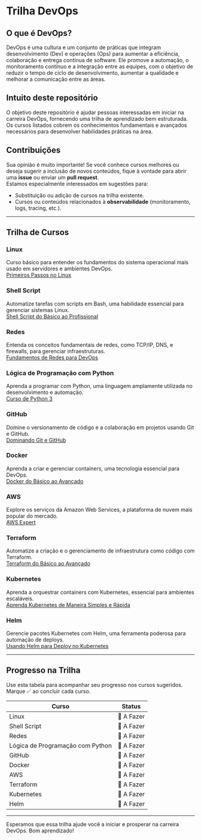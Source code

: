 # Trilha DevOps

## O que é DevOps?

DevOps é uma cultura e um conjunto de práticas que integram desenvolvimento (Dev) e operações (Ops) para aumentar a eficiência, colaboração e entrega contínua de software. Ele promove a automação, o monitoramento contínuo e a integração entre as equipes, com o objetivo de reduzir o tempo de ciclo de desenvolvimento, aumentar a qualidade e melhorar a comunicação entre as áreas.

## Intuito deste repositório

O objetivo deste repositório é ajudar pessoas interessadas em iniciar na carreira DevOps, fornecendo uma trilha de aprendizado bem estruturada. Os cursos listados cobrem os conhecimentos fundamentais e avançados necessários para desenvolver habilidades práticas na área.

## Contribuições

Sua opinião é muito importante! Se você conhece cursos melhores ou deseja sugerir a inclusão de novos conteúdos, fique à vontade para abrir uma **issue** ou enviar um **pull request**.  
Estamos especialmente interessados em sugestões para:  
- Substituição ou adição de cursos na trilha existente.  
- Cursos ou conteúdos relacionados à **observabilidade** (monitoramento, logs, tracing, etc.).  

---

## Trilha de Cursos

### Linux
Curso básico para entender os fundamentos do sistema operacional mais usado em servidores e ambientes DevOps.  
[Primeiros Passos no Linux](https://www.udemy.com/course/primeiros-passos-no-linux/?couponCode=ST12MT030524)

### Shell Script
Automatize tarefas com scripts em Bash, uma habilidade essencial para gerenciar sistemas Linux.  
[Shell Script do Básico ao Profissional](https://www.udemy.com/course/shell-script-do-basico-ao-profissional/?couponCode=ST12MT030524)

### Redes
Entenda os conceitos fundamentais de redes, como TCP/IP, DNS, e firewalls, para gerenciar infraestruturas.  
[Fundamentos de Redes para DevOps](https://www.udemy.com/course/fundamentos-de-redes-para-devops/?couponCode=ST12MT030524)

### Lógica de Programação com Python
Aprenda a programar com Python, uma linguagem amplamente utilizada no desenvolvimento e automação.  
[Curso de Python 3](https://www.udemy.com/course/curso-de-python3/?couponCode=ST12MT030524)

### GitHub
Domine o versionamento de código e a colaboração em projetos usando Git e GitHub.  
[Dominando Git e GitHub](https://www.udemy.com/course/dominando-git-e-github/?couponCode=ST12MT030524)

### Docker
Aprenda a criar e gerenciar containers, uma tecnologia essencial para DevOps.  
[Docker do Básico ao Avançado](https://www.udemy.com/course/docker-basico-ao-avancado/?couponCode=ST12MT030524)

### AWS
Explore os serviços da Amazon Web Services, a plataforma de nuvem mais popular do mercado.  
[AWS Expert](https://www.linuxtips.io/course/aws-expert)

### Terraform
Automatize a criação e o gerenciamento de infraestrutura como código com Terraform.  
[Terraform do Básico ao Avançado](https://www.udemy.com/course/terraform-do-basico-ao-avancado/?couponCode=ST12MT030524)

### Kubernetes
Aprenda a orquestrar containers com Kubernetes, essencial para ambientes escaláveis.  
[Aprenda Kubernetes de Maneira Simples e Rápida](https://www.udemy.com/course/aprenda-kubernetes-de-maneira-simples-e-rapida/?couponCode=ST12MT030524)

### Helm
Gerencie pacotes Kubernetes com Helm, uma ferramenta poderosa para automação de deploys.  
[Usando Helm para Deploy no Kubernetes](https://www.udemy.com/course/usando-helm-para-deploy-no-kubernetes/?couponCode=ST12MT030524)

---

## Progresso na Trilha

Use esta tabela para acompanhar seu progresso nos cursos sugeridos. Marque ✅ ao concluir cada curso.

| Curso                        | Status       |
|------------------------------|--------------|
| Linux                        | 🔲 A Fazer   |
| Shell Script                 | 🔲 A Fazer   |
| Redes                        | 🔲 A Fazer   |
| Lógica de Programação com Python | 🔲 A Fazer   |
| GitHub                       | 🔲 A Fazer   |
| Docker                       | 🔲 A Fazer   |
| AWS                          | 🔲 A Fazer   |
| Terraform                    | 🔲 A Fazer   |
| Kubernetes                   | 🔲 A Fazer   |
| Helm                         | 🔲 A Fazer   |

---

Esperamos que essa trilha ajude você a iniciar e prosperar na carreira DevOps. Bom aprendizado!
